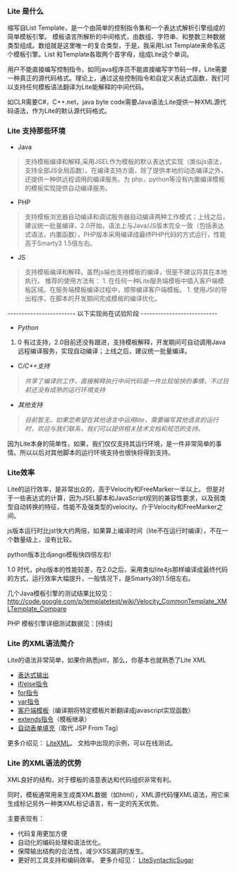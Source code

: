 ### Lite 是什么 ###

缩写自List Template，是一个由简单的控制指令集和一个表达式解析引擎组成的简单模板引擎。
模板语言所解析的中间格式，由数组、字符串、和整数三种数据类型组成。数组就是这里唯一的复合类型，于是，我采用List Template来命名这个模板引擎。List 和Template各取两个首字母，组成Lite这个单词。

用户不能直接编写控制指令，如同java程序员不能直接编写字节码一样，Lite需要一种真正的源代码格式。理论上，通过这些控制指令和自定义表达式函数，我们可以支持任何模板语法翻译为Lite能解释的中间代码。

如CLR需要C#，C++.net，java byte code需要Java语法;Lite提供一种XML源代码语法，作为Lite的默认源代码格式。

### Lite 支持那些环境 ###
  * Java
> 支持模板编译和解释,采用JSEL作为模板的默认表达式实现（类似js语法，支持全部JS全局函数）。在编译支持方面，除了提供本地的动态编译之外，还提供一种供远程调用的编译服务。为 php，python等没有内置编译模板的模板实现提供自动编译服务。
  * PHP
> 支持模板浏览器自动编译和调试服务器自动编译两种工作模式；上线之后，建议统一批量编译，2.0开始，语法上与Java/JS版本完全一致（包括表达式语法，内置函数），PHP版本采用编译成最终PHP代码的方式运行，性能高于Smarty3 1.5倍左右。
  * JS
> 支持模板编译和解释。虽然js端也支持模板的编译，但是不建议将其在本地执行。
> 推荐的使用方法有：
    1. 在任何一种Lite服务端模板中插入客户端模板区域。在服务端模板编译过程中，顺带编译客户端模板。
    1. 使用JSI的导出程序，在脚本的开发期间完成模板的编译优化。





------------------------ 以下实现尚在试验阶段 ---------------------------

  * _Python_
  1. 0 有过支持，2.0目前还没有跟进，支持模板解释，开发期间可自动调用Java 远程编译服务，实现自动编译；上线之后，建议统一批量编译。
  * _C/C++支持_
> _共享了编译的工作，直接解释执行中间代码是一件比较愉快的事情，不过目前还没有成熟的运行环境支持_
  * _其他支持_
> _目前暂无，如果您希望在其他语言中运用lite，需要编写其他语言的运行时，欢迎与我们联系，我们可以提供相关技术文档和规范的支持。_

因为Lite本身的简单性，如果，我们仅仅支持其运行环境，是一件非常简单的事情。所以以后对其他脚本的运行环境支持也很快将得到支持。

### Lite效率 ###
Lite的运行效率，是非常出众的，高于Velocity和FreeMarker一半以上。
但是对于一些表达式的计算，因为JSEL脚本和JavaScript规则的兼容性要求，以及弱类型自动转换的特征，性能不及强类型的velocity。介于Velocity和FreeMarker之间。

js版本运行时比jst快大约两倍，如果算上编译时间（lite不在运行时编译），不在一个数量级上，没有比较。

python版本比django模板快四倍左右!

1.0 时代，php版本的性能较差，在2.0之后，采用类似lite4js那样编译成最终代码的方式，运行效率大幅提升，一般情况下，是Smarty3的1.5倍左右。

几个Java模板引擎的测试结果比较见：http://code.google.com/p/templatetest/wiki/Velocity_CommonTemplate_XMLTemplate_Compare

PHP 模板引擎详细测试数据见：[待续]

### Lite 的XML语法简介 ###

Lite的语法非常简单，如果你熟悉jstl，那么，你基本也就熟悉了Lite XML
  * [表达式输出](http://www.xidea.org/lite/doc/index.php/guide/syntax-out.xhtml)
  * [if/else指令](http://www.xidea.org/lite/doc/index.php/guide/syntax-if.xhtml)
  * [for指令](http://www.xidea.org/lite/doc/index.php/guide/syntax-for.xhtml)
  * [var指令](http://www.xidea.org/lite/doc/index.php/guide/syntax-var.xhtml)
  * [客户端模板](http://www.xidea.org/lite/doc/index.php/guide/syntax-client.xhtml)（编译期将特定模板片断翻译成javascript实现函数）
  * [extends指令](http://www.xidea.org/lite/doc/index.php/guide/syntax-extends.xhtml)（模板继承）
  * [自动表单填充](http://www.xidea.org/lite/doc/index.php/guide/syntax-autoform.xhtml)（取代 JSP From Tag）

更多介绍见：
[LiteXML](http://www.xidea.org/lite/doc/index.php/guide/index.xhtml)。
文档中出现的示例，可以在线测试。

### Lite 的XML语法的优势 ###

XML良好的结构，对于模板的语意表达和代码组织非常有利。

同时，模板通常用来生成类XML数据（如html），XML源代码懂XML语法，用它来生成标记另外一种类XML标记语言，有一定的先天优势。

主要表现有：
  * 代码复用更加方便
  * 自动化的编码处理和语法优化。
  * 保障输出结构的合法性，减少XSS漏洞的发生。
  * 更好的工具支持和编码效率。
更多介绍见：
[LiteSyntacticSugar](http://code.google.com/p/lite/wiki/LiteSyntacticSugar)